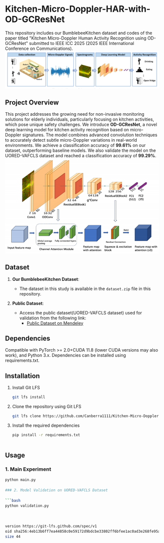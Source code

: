 # Kitchen-Micro-Doppler-HAR-with-OD-GCResNet

This repository includes our BumblebeeKitchen dataset and codes of the paper titled "Kitchen Micro-Doppler Human Activity Recognition using OD-GCResNet" submitted to IEEE ICC 2025 (2025 IEEE International Conference on Communications).
![Overview](https://raw.githubusercontent.com/Canberra1111/Kitchen-Micro-Doppler-HAR-with-OD-GCResNet/main/Radar_System_Architecture.png)


## Project Overview

This project addresses the growing need for non-invasive monitoring solutions for elderly individuals, particularly focusing on kitchen activities, which pose unique safety challenges. We introduce **OD-GCResNet**, a novel deep learning model for kitchen activity recognition based on micro-Doppler signatures. 
The model combines advanced convolution techniques to accurately detect subtle micro-Doppler variations in real-world environments. We achieve a classification accuracy of **99.61%** on our dataset, outperforming baseline models. We also validate the model on the UORED-VAFCLS dataset and reached a classification accuracy of **99.29%**.
![Model Structure](https://raw.githubusercontent.com/Canberra1111/Kitchen-Micro-Doppler-HAR-with-OD-GCResNet/main/Model_Structure.png)





## Dataset

1. **Our BumblebeeKitchen Dataset**:
   - The dataset in this study is available in the `dataset.zip` file in this repository.
   
2. **Public Dataset**:
   - Access the public dataset(UORED-VAFCLS dataset) used for validation from the following link:
     - [Public Dataset on Mendeley](https://data.mendeley.com/datasets/y2px5tg92h/5)

## Dependencies

Compatible with PyTorch >= 2.0+CUDA 11.8 (lower CUDA versions may also work), and Python 3.x.
Dependencies can be installed using requirements.txt.


## Installation

1. Install Git LFS

   ```bash
   git lfs install

2. Clone the repository using Git LFS

   ```bash
   git lfs clone https://github.com/Canberra1111/Kitchen-Micro-Doppler-HAR-with-OD-GC

3. Install the required dependencies

   ```bash
   pip install -r requirements.txt



## Usage

### 1. Main Experiment 

  ```bash
  python main.py

### 2. Model Validation on UORED-VAFCLS Dataset

  ```bash
  python validation.py



version https://git-lfs.github.com/spec/v1
oid sha256:4eb13b6ff7ea44858c0e59172d9bdcbe33802ff6bfee1ac0ad3e268fe95a3d67
size 44
